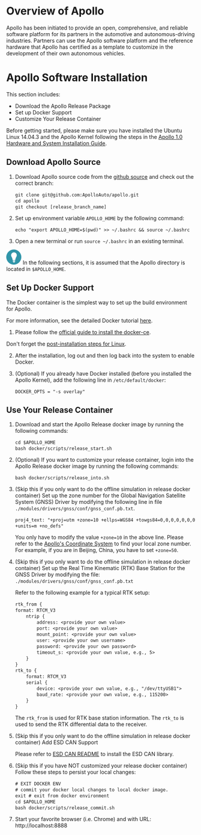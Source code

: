 # Overview of Apollo

Apollo has been initiated to provide an open, comprehensive, and reliable software platform for its partners in the automotive and autonomous-driving industries. Partners can use the Apollo software platform and the reference hardware that Apollo has certified as a template to customize in the development of their own autonomous vehicles.

# Apollo Software Installation

This section includes:

- Download the Apollo Release Package
- Set up Docker Support
- Customize Your Release Container

Before getting started, please make sure you have installed the Ubuntu Linux 14.04.3 and the Apollo Kernel following the steps in the [Apollo 1.0 Hardware and System Installation Guide](https://github.com/ApolloAuto/apollo/blob/master/docs/quickstart/apollo_1_0_hardware_system_installation_guide.md#installing-the-software-for-the-ipc).

## Download Apollo Source

1. Download Apollo source code from the [github source](https://github.com/ApolloAuto/apollo/) and check out the correct branch:

    ```
    git clone git@github.com:ApolloAuto/apollo.git
    cd apollo
    git checkout [release_branch_name]
    ```

2. Set up environment variable `APOLLO_HOME` by the following command:

    ```
    echo "export APOLLO_HOME=$(pwd)" >> ~/.bashrc && source ~/.bashrc
    ```

3. Open a new terminal or run `source ~/.bashrc` in an existing terminal.


![tip](images/tip_icon.png) In the following sections, it is assumed that the Apollo directory is located in  `$APOLLO_HOME`.

## Set Up Docker Support

The Docker container is the simplest way to set up the build environment for Apollo.

For more information, see the detailed Docker tutorial [here](https://docs.docker.com/).

1. Please follow the
[official guide to install the docker-ce](https://docs.docker.com/install/linux/docker-ce/ubuntu).

Don't forget the
[post-installation steps for Linux](https://docs.docker.com/install/linux/linux-postinstall).

2. After the installation, log out and then log back into the system to enable Docker.

3. (Optional) If you already have Docker installed (before you installed the Apollo Kernel), add the following line in `/etc/default/docker`:

    ```
    DOCKER_OPTS = "-s overlay"
    ```

## Use Your Release Container

1. Download and start the Apollo Release docker image by running the following commands:

    ```
    cd $APOLLO_HOME
    bash docker/scripts/release_start.sh
    ```

2. (Optional) If you want to customize your release container, login into the Apollo Release docker image by running the following commands:

    ```
    bash docker/scripts/release_into.sh
    ```

3. (Skip this if you only want to do the offline simulation in release docker container) Set up the zone number for the Global Navigation Satellite System (GNSS) Driver by modifying the following line in file `./modules/drivers/gnss/conf/gnss_conf.pb.txt`.

    ```
    proj4_text: "+proj=utm +zone=10 +ellps=WGS84 +towgs84=0,0,0,0,0,0,0 +units=m +no_defs"
    ```

    You only have to modify the value `+zone=10` in the above line. Please refer to the [Apollo's Coordinate System](https://github.com/ApolloAuto/apollo/blob/master/docs/specs/coordination.pdf) to find your local zone number. For example, if you are in Beijing, China, you have to set `+zone=50`.

4. (Skip this if you only want to do the offline simulation in release docker container) Set up the Real Time Kinematic (RTK) Base Station for the GNSS Driver by modifying the file: `./modules/drivers/gnss/conf/gnss_conf.pb.txt`

    Refer to the following example for a typical RTK setup:

    ```
    rtk_from {
	format: RTCM_V3
		ntrip {
		    address: <provide your own value>
		    port: <provide your own value>
		    mount_point: <provide your own value>
		    user: <provide your own username>
		    password: <provide your own password>
		    timeout_s: <provide your own value, e.g., 5>
	    }
    }
    rtk_to {
	    format: RTCM_V3
	    serial {
		    device: <provide your own value, e.g., "/dev/ttyUSB1">
		    baud_rate: <provide your own value, e.g., 115200>
	    }
    }
    ```

    The `rtk_from` is  used for RTK base station information. The `rtk_to` is used to send the RTK differential data to the receiver.

5. (Skip this if you only want to do the offline simulation in release docker container) Add ESD CAN Support

    Please refer to [ESD CAN README](https://github.com/ApolloAuto/apollo/blob/master/third_party/can_card_library/esd_can/README.md) to install the ESD CAN library.

6. (Skip this if you have NOT customized your release docker container) Follow these steps to persist your local changes:

    ```
    # EXIT DOCKER ENV
    # commit your docker local changes to local docker image.
    exit # exit from docker environment
    cd $APOLLO_HOME
    bash docker/scripts/release_commit.sh
    ```

7. Start your favorite browser (i.e. Chrome) and with URL: http://localhost:8888